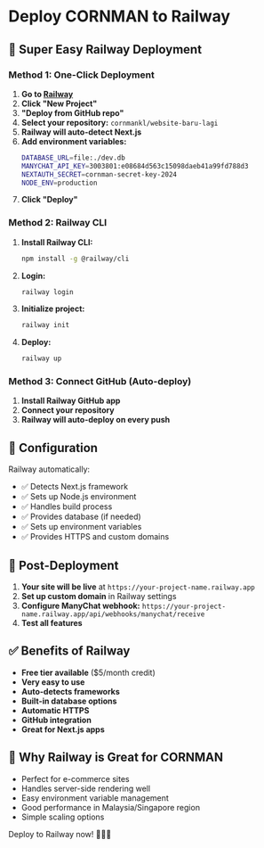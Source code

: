 # Deploy CORNMAN to Railway

## 🚀 Super Easy Railway Deployment

### Method 1: One-Click Deployment

1. **Go to [Railway](https://railway.app)**
2. **Click "New Project"**
3. **"Deploy from GitHub repo"**
4. **Select your repository:** `cornmankl/website-baru-lagi`
5. **Railway will auto-detect Next.js**
6. **Add environment variables:**
   ```bash
   DATABASE_URL=file:./dev.db
   MANYCHAT_API_KEY=3003801:e08684d563c15098daeb41a99fd788d3
   NEXTAUTH_SECRET=cornman-secret-key-2024
   NODE_ENV=production
   ```
7. **Click "Deploy"**

### Method 2: Railway CLI

1. **Install Railway CLI:**
   ```bash
   npm install -g @railway/cli
   ```

2. **Login:**
   ```bash
   railway login
   ```

3. **Initialize project:**
   ```bash
   railway init
   ```

4. **Deploy:**
   ```bash
   railway up
   ```

### Method 3: Connect GitHub (Auto-deploy)

1. **Install Railway GitHub app**
2. **Connect your repository**
3. **Railway will auto-deploy on every push**

## 🔧 Configuration

Railway automatically:
- ✅ Detects Next.js framework
- ✅ Sets up Node.js environment
- ✅ Handles build process
- ✅ Provides database (if needed)
- ✅ Sets up environment variables
- ✅ Provides HTTPS and custom domains

## 📱 Post-Deployment

1. **Your site will be live** at `https://your-project-name.railway.app`
2. **Set up custom domain** in Railway settings
3. **Configure ManyChat webhook:** `https://your-project-name.railway.app/api/webhooks/manychat/receive`
4. **Test all features**

## ✅ Benefits of Railway

- **Free tier available** ($5/month credit)
- **Very easy to use**
- **Auto-detects frameworks**
- **Built-in database options**
- **Automatic HTTPS**
- **GitHub integration**
- **Great for Next.js apps**

## 🎯 Why Railway is Great for CORNMAN

- Perfect for e-commerce sites
- Handles server-side rendering well
- Easy environment variable management
- Good performance in Malaysia/Singapore region
- Simple scaling options

Deploy to Railway now! 🚀🇲🇾